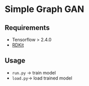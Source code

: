 # **Simple Graph GAN**

## Requirements

* Tensorflow > 2.4.0
* [RDKit](https://www.rdkit.org/docs/Install.html)

## Usage
* `run.py` -> train model
* `load.py`-> load trained model